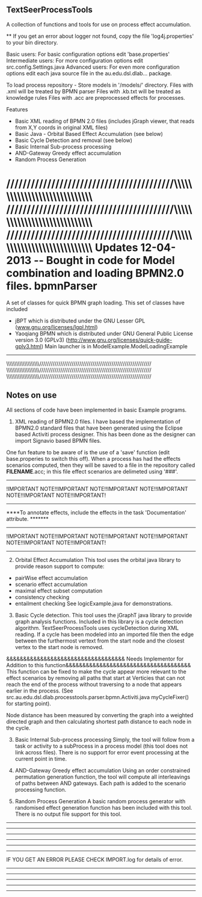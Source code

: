 TextSeerProcessTools
---------------------

A collection of functions and tools for use on process effect accumulation. 

** If you get an error about logger not found, copy the file 'log4j.properties' to your bin directory.

Basic users: 
	For basic configuration options edit 'base.properties'
Intermediate users:
	For more configuration options edit src.config.Settings.java
Advanced users:
	For even more configuration options edit each java source file in the au.edu.dsl.dlab... package. 

To load process repository - Store models in '/models/' directory. 
Files with .xml will be treated by BPMN parser
Files with .kb.txt will be treated as knowledge rules
Files with .acc are preprocessed effects for processes.


Features
 * Basic XML reading of BPMN 2.0 files (includes jGraph viewer, that reads from X,Y coords in original XML files)
 * Basic Java - Orbital Based Effect Accumulation (see below)
 * Basic Cycle Detection and removal (see below)
 * Basic Internal Sub-process processing
 * AND-Gateway Greedy effect accumulation
 * Random Process Generation

/////////////////////////////////////////\\\\\\\\\\\\\\\\\\\\\\\\\\\\\\\\\\\\\\\\\\\\\\\\\\\\\\\\\\
/////////////////////////////////////////\\\\\\\\\\\\\\\\\\\\\\\\\\\\\\\\\\\\\\\\\\\\\\\\\\\\\\\\\\
/////////////////////////////////////////\\\\\\\\\\\\\\\\\\\\\\\\\\\\\\\\\\\\\\\\\\\\\\\\\\\\\\\\\\
Updates
12-04-2013 -- Bought in code for Model combination and loading BPMN2.0 files. 
bpmnParser
==========

A set of classes for quick BPMN graph loading. This set of classes have included 
 * jBPT which is distributed under the GNU Lesser GPL (www.gnu.org/licenses/lgpl.html)
 * Yaoqiang BPMN which is distributed under GNU General Public License version 3.0 (GPLv3) (http://www.gnu.org/licenses/quick-guide-gplv3.html)
Main launcher is in ModelExample.ModelLoadingExample
 
-------------------------------------------------
\\\\\\\\\\\\\\\\\\\\\\\\\\\\\\\\\\\\\\\\\///////////////////////////////////////////////////////////
\\\\\\\\\\\\\\\\\\\\\\\\\\\\\\\\\\\\\\\\\///////////////////////////////////////////////////////////
\\\\\\\\\\\\\\\\\\\\\\\\\\\\\\\\\\\\\\\\\///////////////////////////////////////////////////////////



Notes on use
--------------
All sections of code have been implemented in basic Example programs. 

1) XML reading of BPMN2.0 files. 
I have based the implementation of BPMN2.0 standard files that have been generated using the Eclipse based Activiti process designer. 
This has been done as the designer can import Signavio based BPMN files. 

One fun feature to be aware of is the use of a 'save' function (edit base.properies to switch this off). When a process has had the effects scenarios 
computed, then they will be saved to a file in the repository called __FILENAME__.acc; in this file effect scenarios are delimeted using '###'.

*******************************************************************************************
!IMPORTANT NOTE!!IMPORTANT NOTE!!IMPORTANT NOTE!!IMPORTANT NOTE!!IMPORTANT NOTE!!IMPORTANT!
*******************************************************************************************
****To annotate effects, include the effects in the task 'Documentation' attribute. *******
*******************************************************************************************
!IMPORTANT NOTE!!IMPORTANT NOTE!!IMPORTANT NOTE!!IMPORTANT NOTE!!IMPORTANT NOTE!!IMPORTANT!
*******************************************************************************************


2) Orbital Effect Accumulation
This tool uses the orbital java library to provide reason support to compute:
 * pairWise effect accumulation
 * scenario effect accumulation
 * maximal effect subset computation
 * consistency checking
 * entailment checking 
See logicExample.java for demonstrations.

3) Basic Cycle detection. 
This tool uses the jGraphT java library to provide graph analysis functions. Included in this library is a cycle detection algorithm. 
TextSeerProcessTools uses cycleDetection during XML reading. If a cycle has been modeled into an imported file then the edge between the 
furthermost vertext from the start node and the closest vertex to the start node is removed. 

&&&&&&&&&&&&&&&&&&&&&&&&&&&&&&&&&&& Needs Implementor for Addition to this function&&&&&&&&&&&&&&&&&&&&&&&&&&&&&&&&&&&&&
This function can be fixed to make the cycle appear more relevant to the effect scenarios by removing all paths that start at Verticies that 
can not reach the end of the process without traversing to a node that appears earlier in the process. 
(See src.au.edu.dsl.dlab.processtools.parser.bpmn.Activiti.java myCycleFixer() for starting point). 

Node distance has been measured by converting the graph into a weighted directed graph and then calculating shortest path distance
to each node in the cycle. 

3) Basic Internal Sub-process processing
Simply, the tool will follow from a task or activity to a subProcess in a process model (this tool does not link across files). 
There is no support for error event processing at the current point in time. 


4) AND-Gateway Greedy effect accumulation
Using an order constrained permutation generation function, the tool will compute all interleavings of 
paths between AND gateways. Each path is added to the scenario processing function. 

5) Random Process Generation
A basic random process generator with randomised effect generation function has been included with this tool. 
There is no output file support for this tool. 


-----------------------------------------------------------------
-----------------------------------------------------------------
-----------------------------------------------------------------
-----------------------------------------------------------------
-----------------------------------------------------------------
-----------------------------------------------------------------


IF YOU GET AN ERROR PLEASE CHECK IMPORT.log for details of error.



-----------------------------------------------------------------
-----------------------------------------------------------------
-----------------------------------------------------------------
-----------------------------------------------------------------
-----------------------------------------------------------------


